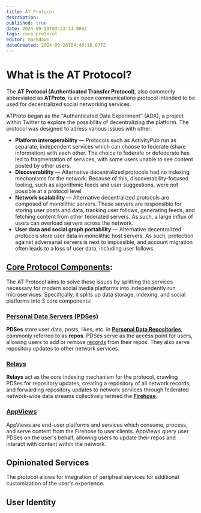 ```yaml
---
title: AT Protocol
description: 
published: true
date: 2024-09-29T03:23:14.000Z
tags: core protocol
editor: markdown
dateCreated: 2024-09-26T04:40:16.677Z
---
```


# What is the AT Protocol?
The **AT Protocol (Authenticated Transfer Protocol)**, also commonly abbreviated as **ATProto**, is an open communications protocol intended to be used for decentralized social networking services.

ATProto began as the "Authenticated Data Experiment" (ADX), a project within Twitter to explore the possibility of decentralizing the platform. The protocol was designed to adress various issues with other:

- **Platform interoperability** — Protocols such as ActivityPub run as separate, independent services which can choose to federate (share information) with each other. The choice to federate or defederate has led to fragmentation of services, with some users unable to see content posted by other users.
- **Discoverability** — Alternative decentralized protocols had no indexing mechanisms for the network. Because of this, discoverability-focused tooling, such as algorithmic feeds and user suggestions, were not possible at a protocol level
- **Network scalability** — Alternative decentralized protocols are composed of monolithic servers. These servers are responsible for storing user posts and data, tracking user follows, generating feeds, and fetching content from other federated servers. As such, a large influx of users can overload servers across the network.
- **User data and social graph portability** — Alternative decentralized protocols store user data in monolithic host servers. As such, protection against adversarial servers is next to impossible, and account migration often leads to a loss of user data, including user follows.

## [Core Protocol Components](/AT_Protocol/Core_Components):

The AT Protocol aims to solve these issues by splitting the services necessary for modern social media platforms into independently run microservices: Specifically, it splits up data storage, indexing, and social platforms into 3 core components:

### [**Personal Data Servers (PDSes)**](/AT_Protocol/Core_Components/Personal_Data_Server) 

**PDSes** store user data, posts, likes, etc. in [**Personal Data Repositories**](/AT_Protocol/Core_Components/Personal_Data_Server/Personal_Data_Repositories), commonly referred to as **repos**. PDSes serve as the access point for users, allowing users to add or remove [records](/AT_Protocol/Core_Components/Personal_Data_Server/Personal_Data_Repositories/Records) from their repos. They also serve repository updates to other network services.

### [**Relays**](/AT_Protocol/Core_Components/Relay)

**Relays** act as the core indexing mechanism for the protocol, crawling PDSes for repository updates, creating a repository of all network records, and forwarding repository updates to network services through federated network-wide data streams collectively termed the [**Firehose**](/AT_Protocol/Core_Components/Relay/Firehose).

### [**AppViews**](/AT_Protocol/Core_Components/AppView)

AppViews are end-user platforms and services which consume, process, and serve content from the Firehose to user clients. AppViews query user PDSes on the user's behalf, allowing users to update their repos and interact with content within the network.

## Opinionated Services

The protocol allows for integration of peripheal services for additional customization of the user's experience.

## User Identity